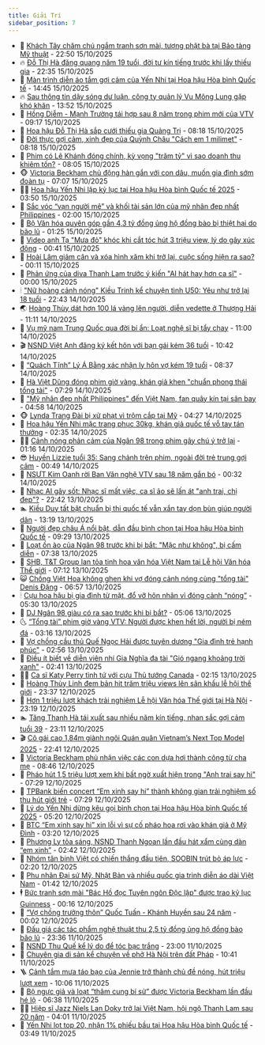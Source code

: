 ```yaml
---
title: Giải Trí
sidebar_position: 7
---
```


<!-- dantri-giai-tri:START -->
- 🤩 [Khách Tây chăm chú ngắm tranh sơn mài, tượng phật bà tại Bảo tàng Mỹ thuật](https://dantri.com.vn/giai-tri/khach-tay-cham-chu-ngam-tranh-son-mai-tuong-phat-ba-tai-bao-tang-my-thuat-20251015030936882.htm) - 22:50 15/10/2025
- 🔥 [Đỗ Thị Hà đăng quang năm 19 tuổi, đời tư kín tiếng trước khi lấy thiếu gia](https://dantri.com.vn/giai-tri/do-thi-ha-dang-quang-nam-19-tuoi-doi-tu-kin-tieng-truoc-khi-lay-thieu-gia-20251015182748931.htm) - 22:35 15/10/2025
- 🚀 [Màn trình diễn áo tắm gợi cảm của Yến Nhi tại Hoa hậu Hòa bình Quốc tế](https://dantri.com.vn/giai-tri/man-trinh-dien-ao-tam-goi-cam-cua-yen-nhi-tai-hoa-hau-hoa-binh-quoc-te-20251015212558918.htm) - 14:45 15/10/2025
- 🔥 [Sau thông tin dậy sóng dư luận, công ty quản lý Vu Mông Lung gặp khó khăn](https://dantri.com.vn/giai-tri/sau-thong-tin-day-song-du-luan-cong-ty-quan-ly-vu-mong-lung-gap-kho-khan-20251015130051768.htm) - 13:52 15/10/2025
- 🌈 [Hồng Diễm - Mạnh Trường tái hợp sau 8 năm trong phim mới của VTV](https://dantri.com.vn/giai-tri/hong-diem-manh-truong-tai-hop-sau-8-nam-trong-phim-moi-cua-vtv-20251015154902552.htm) - 09:17 15/10/2025
- 📝 [Hoa hậu Đỗ Thị Hà sắp cưới thiếu gia Quảng Trị](https://dantri.com.vn/giai-tri/hoa-hau-do-thi-ha-sap-cuoi-thieu-gia-quang-tri-20251015142412507.htm) - 08:18 15/10/2025
- 💪 [Đời thực gợi cảm, xinh đẹp của Quỳnh Châu &quot;Cách em 1 milimet&quot;](https://dantri.com.vn/giai-tri/doi-thuc-goi-cam-xinh-dep-cua-quynh-chau-cach-em-1-milimet-20251015142623237.htm) - 08:18 15/10/2025
- 🤡 [Phim có Lê Khánh đóng chính, kỳ vọng &quot;trăm tỷ&quot; vì sao doanh thu khiêm tốn?](https://dantri.com.vn/giai-tri/phim-co-le-khanh-dong-chinh-ky-vong-tram-ty-vi-sao-doanh-thu-khiem-ton-20251013150511112.htm) - 08:05 15/10/2025
- 🐵 [Victoria Beckham chủ động hàn gắn với con dâu, muốn gia đình sớm đoàn tụ](https://dantri.com.vn/giai-tri/victoria-beckham-chu-dong-han-gan-voi-con-dau-muon-gia-dinh-som-doan-tu-20251015105247189.htm) - 07:07 15/10/2025
- 🧑‍🏫 [Hoa hậu Yến Nhi lập kỷ lục tại Hoa hậu Hòa bình Quốc tế 2025](https://dantri.com.vn/giai-tri/hoa-hau-yen-nhi-lap-ky-luc-tai-hoa-hau-hoa-binh-quoc-te-2025-20251015095824358.htm) - 03:50 15/10/2025
- 💂 [Sắc vóc “vạn người mê” và khối tài sản lớn của mỹ nhân đẹp nhất Philippines](https://dantri.com.vn/giai-tri/sac-voc-van-nguoi-me-va-khoi-tai-san-lon-cua-my-nhan-dep-nhat-philippines-20251014210131620.htm) - 02:00 15/10/2025
- 🤠 [Bộ Văn hóa quyên góp gần 4,3 tỷ đồng ủng hộ đồng bào bị thiệt hại do bão lũ](https://dantri.com.vn/giai-tri/bo-van-hoa-quyen-gop-gan-43-ty-dong-ung-ho-dong-bao-bi-thiet-hai-do-bao-lu-20251015081054462.htm) - 01:25 15/10/2025
- 🫶 [Video anh Tạ &quot;Mưa đỏ&quot; khóc khi cắt tóc hút 3 triệu view, lý do gây xúc động](https://dantri.com.vn/giai-tri/video-anh-ta-mua-do-khoc-khi-cat-toc-hut-3-trieu-view-ly-do-gay-xuc-dong-20251014234956064.htm) - 00:41 15/10/2025
- 🦏 [Hoài Lâm giảm cân và xóa hình xăm khi trở lại, cuộc sống hiện ra sao?](https://dantri.com.vn/giai-tri/hoai-lam-giam-can-va-xoa-hinh-xam-khi-tro-lai-cuoc-song-hien-ra-sao-20251014210502690.htm) - 00:11 15/10/2025
- 🧰 [Phản ứng của diva Thanh Lam trước ý kiến &quot;AI hát hay hơn ca sĩ&quot;](https://dantri.com.vn/giai-tri/phan-ung-cua-diva-thanh-lam-truoc-y-kien-ai-hat-hay-hon-ca-si-20251014184529947.htm) - 00:00 15/10/2025
- 🕯 [&quot;Nữ hoàng cảnh nóng&quot; Kiều Trinh kể chuyện tình U50: Yêu như trở lại 18 tuổi](https://dantri.com.vn/giai-tri/nu-hoang-canh-nong-kieu-trinh-ke-chuyen-tinh-u50-yeu-nhu-tro-lai-18-tuoi-20251011091008255.htm) - 22:43 14/10/2025
- 🌏 [Hoàng Thùy dát hơn 100 lá vàng lên người, diễn vedette ở Thượng Hải](https://dantri.com.vn/giai-tri/hoang-thuy-dat-hon-100-la-vang-len-nguoi-dien-vedette-o-thuong-hai-20251014165145588.htm) - 11:11 14/10/2025
- 🌈 [Vụ mỹ nam Trung Quốc qua đời bí ẩn: Loạt nghệ sĩ bị tẩy chay](https://dantri.com.vn/giai-tri/vu-my-nam-trung-quoc-qua-doi-bi-an-loat-nghe-si-bi-tay-chay-20251014135430083.htm) - 11:00 14/10/2025
- 🎬 [NSND Việt Anh đăng ký kết hôn với bạn gái kém 36 tuổi](https://dantri.com.vn/giai-tri/nsnd-viet-anh-dang-ky-ket-hon-voi-ban-gai-kem-36-tuoi-20251014173138288.htm) - 10:42 14/10/2025
- 👀 [“Quách Tĩnh” Lý Á Bằng xác nhận ly hôn vợ kém 19 tuổi](https://dantri.com.vn/giai-tri/quach-tinh-ly-a-bang-xac-nhan-ly-hon-vo-kem-19-tuoi-20251014151903631.htm) - 08:37 14/10/2025
- 🧰 [Hà Việt Dũng đóng phim giờ vàng, khán giả khen &quot;chuẩn phong thái tổng tài&quot;](https://dantri.com.vn/giai-tri/ha-viet-dung-dong-phim-gio-vang-khan-gia-khen-chuan-phong-thai-tong-tai-20251013113918920.htm) - 07:29 14/10/2025
- 🧰 [&quot;Mỹ nhân đẹp nhất Philippines&quot; đến Việt Nam, fan quây kín tại sân bay](https://dantri.com.vn/giai-tri/my-nhan-dep-nhat-philippines-den-viet-nam-fan-quay-kin-tai-san-bay-20251014114634975.htm) - 04:58 14/10/2025
- 🐵 [Lynda Trang Đài bị xử phạt vì trộm cắp tại Mỹ](https://dantri.com.vn/giai-tri/lynda-trang-dai-bi-xu-phat-vi-trom-cap-tai-my-20251014111638956.htm) - 04:27 14/10/2025
- 🐘 [Hoa hậu Yến Nhi mặc trang phục 30kg, khán giả quốc tế vỗ tay tán thưởng](https://dantri.com.vn/giai-tri/hoa-hau-yen-nhi-mac-trang-phuc-30kg-khan-gia-quoc-te-vo-tay-tan-thuong-20251014085734419.htm) - 02:35 14/10/2025
- 🧑‍💻 [Cảnh nóng phản cảm của Ngân 98 trong phim gây chú ý trở lại](https://dantri.com.vn/giai-tri/canh-nong-phan-cam-cua-ngan-98-trong-phim-gay-chu-y-tro-lai-20251014063359999.htm) - 01:16 14/10/2025
- 😎 [Huyền Lizzie tuổi 35: Sang chảnh trên phim, ngoài đời trẻ trung gợi cảm](https://dantri.com.vn/giai-tri/huyen-lizzie-tuoi-35-sang-chanh-tren-phim-ngoai-doi-tre-trung-goi-cam-20251014003720984.htm) - 00:49 14/10/2025
- 🧰 [NSƯT Kim Oanh rời Ban Văn nghệ VTV sau 18 năm gắn bó](https://dantri.com.vn/giai-tri/nsut-kim-oanh-roi-ban-van-nghe-vtv-sau-18-nam-gan-bo-20251014002149935.htm) - 00:32 14/10/2025
- 🧰 [Nhạc AI gây sốt: Nhạc sĩ mất việc, ca sĩ ảo sẽ lấn át &quot;anh trai, chị đẹp&quot;?](https://dantri.com.vn/giai-tri/nhac-ai-gay-sot-nhac-si-mat-viec-ca-si-ao-se-lan-at-anh-trai-chi-dep-20251008160204726.htm) - 22:42 13/10/2025
- 🏊 [Kiều Duy tất bật chuẩn bị thi quốc tế vẫn xắn tay dọn bùn giúp người dân](https://dantri.com.vn/giai-tri/kieu-duy-tat-bat-chuan-bi-thi-quoc-te-van-xan-tay-don-bun-giup-nguoi-dan-20251013184543674.htm) - 13:19 13/10/2025
- 🌋 [Người đẹp châu Á nổi bật, dẫn đầu bình chọn tại Hoa hậu Hòa bình Quốc tế](https://dantri.com.vn/giai-tri/nguoi-dep-chau-a-noi-bat-dan-dau-binh-chon-tai-hoa-hau-hoa-binh-quoc-te-20251013114134994.htm) - 09:29 13/10/2025
- 🔭 [Loạt ồn ào của Ngân 98 trước khi bị bắt: &quot;Mặc như không&quot;, bị cấm diễn](https://dantri.com.vn/giai-tri/loat-on-ao-cua-ngan-98-truoc-khi-bi-bat-mac-nhu-khong-bi-cam-dien-20250522140319264.htm) - 07:38 13/10/2025
- 📝 [SHB, T&amp;T Group lan tỏa tinh hoa văn hóa Việt Nam tại Lễ hội Văn hóa Thế giới](https://dantri.com.vn/giai-tri/shb-tt-group-lan-toa-tinh-hoa-van-hoa-viet-nam-tai-le-hoi-van-hoa-the-gioi-20251013140320585.htm) - 07:12 13/10/2025
- 😺 [Chồng Việt Hoa không ghen khi vợ đóng cảnh nóng cùng &quot;tổng tài&quot; Denis Đặng](https://dantri.com.vn/giai-tri/chong-viet-hoa-khong-ghen-khi-vo-dong-canh-nong-cung-tong-tai-denis-dang-20251013124708047.htm) - 06:57 13/10/2025
- 🕯 [Cựu hoa hậu bị gia đình từ mặt, đổ vỡ hôn nhân vì đóng cảnh “nóng”](https://dantri.com.vn/giai-tri/cuu-hoa-hau-bi-gia-dinh-tu-mat-do-vo-hon-nhan-vi-dong-canh-nong-20251013102119596.htm) - 05:30 13/10/2025
- 🦄 [DJ Ngân 98 giàu có ra sao trước khi bị bắt?](https://dantri.com.vn/giai-tri/dj-ngan-98-giau-co-ra-sao-truoc-khi-bi-bat-20250522130738669.htm) - 05:06 13/10/2025
- 🌜 [“Tổng tài” phim giờ vàng VTV: Người được khen hết lời, người bị ném đá](https://dantri.com.vn/giai-tri/tong-tai-phim-gio-vang-vtv-nguoi-duoc-khen-het-loi-nguoi-bi-nem-da-20251013083432651.htm) - 03:16 13/10/2025
- 👹 [Vợ chồng cầu thủ Quế Ngọc Hải được tuyên dương &quot;Gia đình trẻ hạnh phúc&quot;](https://dantri.com.vn/giai-tri/vo-chong-cau-thu-que-ngoc-hai-duoc-tuyen-duong-gia-dinh-tre-hanh-phuc-20251013093837281.htm) - 02:56 13/10/2025
- 🚀 [Điều ít biết về diễn viên nhí Gia Nghĩa đa tài &quot;Gió ngang khoảng trời xanh&quot;](https://dantri.com.vn/giai-tri/dieu-it-biet-ve-dien-vien-nhi-gia-nghia-da-tai-gio-ngang-khoang-troi-xanh-20251012220535252.htm) - 02:41 13/10/2025
- 🧑‍💻 [Ca sĩ Katy Perry tình tứ với cựu Thủ tướng Canada](https://dantri.com.vn/giai-tri/ca-si-katy-perry-tinh-tu-voi-cuu-thu-tuong-canada-20251013085804212.htm) - 02:15 13/10/2025
- 🦩 [Hoàng Thùy Linh đem bản hit trăm triệu views lên sân khấu lễ hội thế giới](https://dantri.com.vn/giai-tri/hoang-thuy-linh-dem-ban-hit-tram-trieu-views-len-san-khau-le-hoi-the-gioi-20251013010420836.htm) - 23:37 12/10/2025
- 💫 [Hơn 1 triệu lượt khách trải nghiệm Lễ hội Văn hóa Thế giới tại Hà Nội](https://dantri.com.vn/giai-tri/hon-1-trieu-luot-khach-trai-nghiem-le-hoi-van-hoa-the-gioi-tai-ha-noi-20251012233426359.htm) - 23:19 12/10/2025
- 🏊 [Tăng Thanh Hà tái xuất sau nhiều năm kín tiếng, nhan sắc gợi cảm tuổi 39](https://dantri.com.vn/giai-tri/tang-thanh-ha-tai-xuat-sau-nhieu-nam-kin-tieng-nhan-sac-goi-cam-tuoi-39-20251011163912088.htm) - 23:11 12/10/2025
- 🎬 [Cô gái cao 1,84m giành ngôi Quán quân Vietnam’s Next Top Model 2025](https://dantri.com.vn/giai-tri/co-gai-cao-184m-gianh-ngoi-quan-quan-vietnams-next-top-model-2025-20251013053036780.htm) - 22:41 12/10/2025
- 💃 [Victoria Beckham phủ nhận việc các con dựa hơi thành công từ cha mẹ](https://dantri.com.vn/giai-tri/victoria-beckham-phu-nhan-viec-cac-con-dua-hoi-thanh-cong-tu-cha-me-20251012095204461.htm) - 08:46 12/10/2025
- 🌊 [Pháo hút 1,5 triệu lượt xem khi bất ngờ xuất hiện trong &quot;Anh trai say hi&quot;](https://dantri.com.vn/giai-tri/phao-hut-15-trieu-luot-xem-khi-bat-ngo-xuat-hien-trong-anh-trai-say-hi-20251012004626055.htm) - 07:29 12/10/2025
- 🧰 [TPBank biến concert “Em xinh say hi” thành không gian trải nghiệm số thu hút giới trẻ](https://dantri.com.vn/giai-tri/tpbank-bien-concert-em-xinh-say-hi-thanh-khong-gian-trai-nghiem-so-thu-hut-gioi-tre-20251012135745576.htm) - 07:29 12/10/2025
- 🦣 [Lý do Yến Nhi dừng kêu gọi bình chọn tại Hoa hậu Hòa bình Quốc tế 2025](https://dantri.com.vn/giai-tri/ly-do-yen-nhi-dung-keu-goi-binh-chon-tai-hoa-hau-hoa-binh-quoc-te-2025-20251012090747637.htm) - 05:20 12/10/2025
- 🥷 [BTC “Em xinh say hi” xin lỗi vì sự cố pháo hoa rơi vào khán giả ở Mỹ Đình](https://dantri.com.vn/giai-tri/btc-em-xinh-say-hi-xin-loi-vi-su-co-phao-hoa-roi-vao-khan-gia-o-my-dinh-20251012100723749.htm) - 03:20 12/10/2025
- 🦏 [Phương Ly tỏa sáng, NSND Thanh Ngoan lần đầu hát xẩm cùng dàn “em xinh”](https://dantri.com.vn/giai-tri/phuong-ly-toa-sang-nsnd-thanh-ngoan-lan-dau-hat-xam-cung-dan-em-xinh-20251012091926202.htm) - 02:42 12/10/2025
- 🫶 [Nhóm tân binh Việt có chiến thắng đầu tiên, SOOBIN trút bỏ áp lực](https://dantri.com.vn/giai-tri/nhom-tan-binh-viet-co-chien-thang-dau-tien-soobin-trut-bo-ap-luc-20251012071039540.htm) - 02:20 12/10/2025
- 💼 [Phu nhân Đại sứ Mỹ, Nhật Bản và nhiều quốc gia trình diễn áo dài Việt Nam](https://dantri.com.vn/giai-tri/phu-nhan-dai-su-my-nhat-ban-va-nhieu-quoc-gia-trinh-dien-ao-dai-viet-nam-20251012080210844.htm) - 01:42 12/10/2025
- 🕴 [Bức tranh sơn mài &quot;Bác Hồ đọc Tuyên ngôn Độc lập&quot; được trao kỷ lục Guinness](https://dantri.com.vn/giai-tri/buc-tranh-son-mai-bac-ho-doc-tuyen-ngon-doc-lap-duoc-trao-ky-luc-guinness-20251012001329007.htm) - 00:16 12/10/2025
- 🐲 [“Vợ chồng trưởng thôn” Quốc Tuấn - Khánh Huyền sau 24 năm](https://dantri.com.vn/giai-tri/vo-chong-truong-thon-quoc-tuan-khanh-huyen-sau-24-nam-20251011150013513.htm) - 00:02 12/10/2025
- 🐘 [Đấu giá các tác phẩm nghệ thuật thu 2,5 tỷ đồng ủng hộ đồng bào bão lũ](https://dantri.com.vn/giai-tri/dau-gia-cac-tac-pham-nghe-thuat-thu-25-ty-dong-ung-ho-dong-bao-bao-lu-20251012061734243.htm) - 23:36 11/10/2025
- 🤭 [NSND Thu Quế kể lý do để tóc bạc trắng](https://dantri.com.vn/giai-tri/nsnd-thu-que-ke-ly-do-de-toc-bac-trang-20251009145510089.htm) - 23:00 11/10/2025
- 💯 [Chuyên gia di sản kể chuyện về phở Hà Nội trên đất Pháp](https://dantri.com.vn/giai-tri/chuyen-gia-di-san-ke-chuyen-ve-pho-ha-noi-tren-dat-phap-20251011172321510.htm) - 10:41 11/10/2025
- 🪜 [Cảnh tắm mưa táo bạo của Jennie trở thành chủ đề nóng, hút triệu lượt xem](https://dantri.com.vn/giai-tri/canh-tam-mua-tao-bao-cua-jennie-tro-thanh-chu-de-nong-hut-trieu-luot-xem-20251011111533376.htm) - 10:06 11/10/2025
- 👹 [Bộ ngực giả và loạt “thâm cung bí sử” được Victoria Beckham lần đầu hé lộ](https://dantri.com.vn/giai-tri/bo-nguc-gia-va-loat-tham-cung-bi-su-duoc-victoria-beckham-lan-dau-he-lo-20251011131750334.htm) - 06:38 11/10/2025
- 🧑‍🏫 [Hiệp sĩ Jazz Niels Lan Doky trở lại Việt Nam, hội ngộ Thanh Lam sau 20 năm](https://dantri.com.vn/giai-tri/hiep-si-jazz-niels-lan-doky-tro-lai-viet-nam-hoi-ngo-thanh-lam-sau-20-nam-20251011090840730.htm) - 04:01 11/10/2025
- 🐘 [Yến Nhi lọt top 20, nhận 1% phiếu bầu tại Hoa hậu Hòa bình Quốc tế](https://dantri.com.vn/giai-tri/yen-nhi-lot-top-20-nhan-1-phieu-bau-tai-hoa-hau-hoa-binh-quoc-te-20251011101334108.htm) - 03:49 11/10/2025<!-- dantri-giai-tri:END -->
